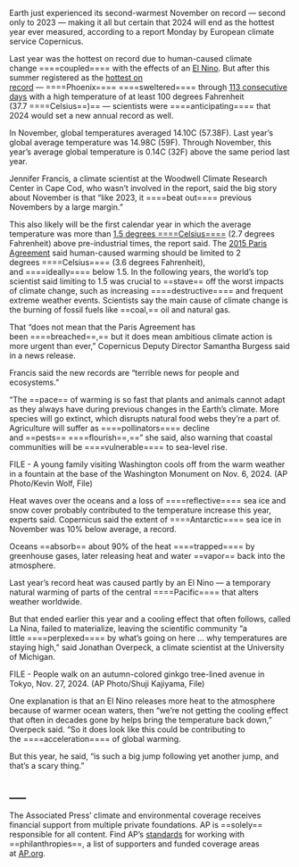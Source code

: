 

Earth just experienced its second-warmest November on record — second only to 2023 — making it all but certain that 2024 will end as the hottest year ever measured, according to a report Monday by European climate service Copernicus.

Last year was the hottest on record due to human-caused climate change ====coupled==== with the effects of an [El Nino](https://apnews.com/article/el-nino-climate-global-warming-world-weather-6eb70f36ce098d931cfcdb82590c4066). But after this summer registered as the [hottest on record](https://apnews.com/article/heat-climate-change-record-broiling-hot-699026b8e57cc8404bc73d20e223500e) — ====Phoenix==== ====sweltered==== through [113 consecutive days](https://apnews.com/article/phoenix-summer-heat-cooler-temperatures-6a0093da70f5887336fdf5b2c75c07f9) with a high temperature of at least 100 degrees Fahrenheit (37.7 ====Celsius==)== — scientists were ====anticipating==== that 2024 would set a new annual record as well.

In November, global temperatures averaged 14.10C (57.38F). Last year’s global average temperature was 14.98C (59F). Through November, this year’s average global temperature is 0.14C (32F) above the same period last year.

Jennifer Francis, a climate scientist at the Woodwell Climate Research Center in Cape Cod, who wasn’t involved in the report, said the big story about November is that “like 2023, it ====beat out==== previous Novembers by a large margin.”

This also likely will be the first calendar year in which the average temperature was more than [1.5 degrees ====Celsius====](https://apnews.com/article/climate-science-business-scotland-europe-7b282af7df95b55dff2630e158631a73) (2.7 degrees Fahrenheit) above pre-industrial times, the report said. The [2015 Paris Agreement](https://apnews.com/general-news-81dabae32cb8463b86bd85d762da9e6d) said human-caused warming should be limited to 2 degrees ====Celsius==== (3.6 degrees Fahrenheit), and ====ideally==== below 1.5. In the following years, the world’s top scientist said limiting to 1.5 was crucial to ==stave== off the worst impacts of climate change, such as increasing ====destructive==== and frequent extreme weather events. Scientists say the main cause of climate change is the burning of fossil fuels like ==coal,== oil and natural gas.

That “does not mean that the Paris Agreement has been ====breached==,== but it does mean ambitious climate action is more urgent than ever,” Copernicus Deputy Director Samantha Burgess said in a news release.

Francis said the new records are “terrible news for people and ecosystems.”

“The ==pace== of warming is so fast that plants and animals cannot adapt as they always have during previous changes in the Earth’s climate. More species will go extinct, which disrupts natural food webs they’re a part of. Agriculture will suffer as ====pollinators==== decline and ==pests== ====flourish==,==” she said, also warning that coastal communities will be ====vulnerable==== to sea-level rise.

FILE - A young family visiting Washington cools off from the warm weather in a fountain at the base of the Washington Monument on Nov. 6, 2024. (AP Photo/Kevin Wolf, File)

Heat waves over the oceans and a loss of ====reflective==== sea ice and snow cover probably contributed to the temperature increase this year, experts said. Copernicus said the extent of ====Antarctic==== sea ice in November was 10% below average, a record.

Oceans ==absorb== about 90% of the heat ====trapped==== by greenhouse gases, later releasing heat and water ==vapor== back into the atmosphere.

Last year’s record heat was caused partly by an El Nino — a temporary natural warming of parts of the central ====Pacific==== that alters weather worldwide.

But that ended earlier this year and a cooling effect that often follows, called La Nina, failed to materialize, leaving the scientific community “a little ====perplexed==== by what’s going on here ... why temperatures are staying high,” said Jonathan Overpeck, a climate scientist at the University of Michigan.

FILE - People walk on an autumn-colored ginkgo tree-lined avenue in Tokyo, Nov. 27, 2024. (AP Photo/Shuji Kajiyama, File)

One explanation is that an El Nino releases more heat to the atmosphere because of warmer ocean waters, then “we’re not getting the cooling effect that often in decades gone by helps bring the temperature back down,” Overpeck said. “So it does look like this could be contributing to the ====acceleration==== of global warming.

But this year, he said, “is such a big jump following yet another jump, and that’s a scary thing.”

## ___

The Associated Press’ climate and environmental coverage receives financial support from multiple private foundations. AP is ==solely== responsible for all content. Find AP’s [standards](https://www.ap.org/about/standards-for-working-with-outside-groups/) for working with ==philanthropies==, a list of supporters and funded coverage areas at [AP.org](https://www.ap.org/discover/Supporting-AP).